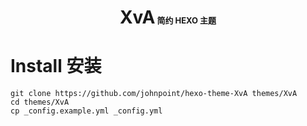 <center><h1>XvA<font size=2>  简约 HEXO 主题</font></h1></center>

# Install 安装

```
git clone https://github.com/johnpoint/hexo-theme-XvA themes/XvA
cd themes/XvA
cp _config.example.yml _config.yml
```